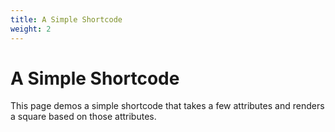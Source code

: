 ```yaml
---
title: A Simple Shortcode
weight: 2
---
```


# A Simple Shortcode

This page demos a simple shortcode that takes a few attributes and renders a square based on those attributes.
